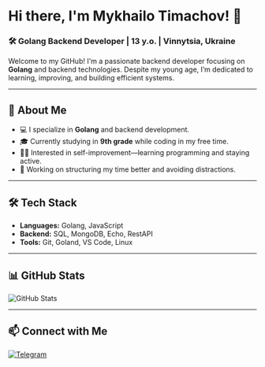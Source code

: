 # Hi there, I'm Mykhailo Timachov! 👋

### 🛠 Golang Backend Developer | 13 y.o. | Vinnytsia, Ukraine  

Welcome to my GitHub! I'm a passionate backend developer focusing on **Golang** and backend technologies. Despite my young age, I’m dedicated to learning, improving, and building efficient systems.  

---

## 🚀 About Me  
- 💻 I specialize in **Golang** and backend development.  
- 🎓 Currently studying in **9th grade** while coding in my free time.  
- 🏃‍♂️ Interested in self-improvement—learning programming and staying active.  
- 📖 Working on structuring my time better and avoiding distractions.  

---

## 🛠 Tech Stack  
- **Languages:** Golang, JavaScript  
- **Backend:** SQL, MongoDB, Echo, RestAPI  
- **Tools:** Git, Goland, VS Code, Linux  

---

## 📊 GitHub Stats  
![GitHub Stats](https://github-readme-stats.vercel.app/api?username=your-github-username&show_icons=true&theme=dark)  

---

## 📫 Connect with Me  
[![Telegram](https://img.shields.io/badge/Telegram-blue?logo=linkedin)](t.me/thenillow)  
